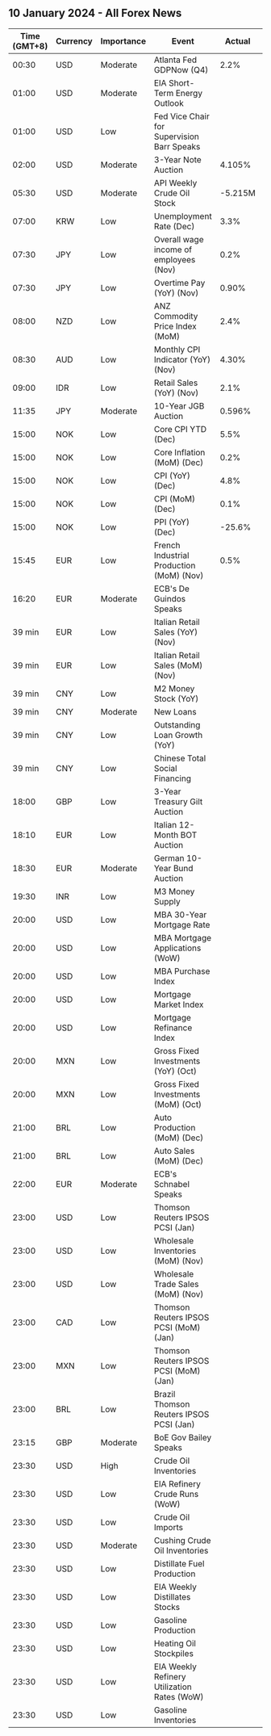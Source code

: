 ## 10 January 2024 - All Forex News

| Time (GMT+8) | Currency | Importance | Event | Actual | Forecast | Previous |
|------|----------|------------|-------|--------|----------|----------|
| 00:30 | USD | Moderate | Atlanta Fed GDPNow (Q4) | 2.2% | 2.5% | 2.5% |
| 01:00 | USD | Moderate | EIA Short-Term Energy Outlook |  |  |  |
| 01:00 | USD | Low | Fed Vice Chair for Supervision Barr Speaks |  |  |  |
| 02:00 | USD | Moderate | 3-Year Note Auction | 4.105% |  | 4.490% |
| 05:30 | USD | Moderate | API Weekly Crude Oil Stock | -5.215M | -1.200M | -7.418M |
| 07:00 | KRW | Low | Unemployment Rate (Dec) | 3.3% |  | 2.8% |
| 07:30 | JPY | Low | Overall wage income of employees (Nov) | 0.2% | 1.5% | 1.5% |
| 07:30 | JPY | Low | Overtime Pay (YoY) (Nov) | 0.90% |  | -0.10% |
| 08:00 | NZD | Low | ANZ Commodity Price Index (MoM) | 2.4% |  | -1.3% |
| 08:30 | AUD | Low | Monthly CPI Indicator (YoY) (Nov) | 4.30% | 4.40% | 4.90% |
| 09:00 | IDR | Low | Retail Sales (YoY) (Nov) | 2.1% |  | 2.4% |
| 11:35 | JPY | Moderate | 10-Year JGB Auction | 0.596% |  | 0.697% |
| 15:00 | NOK | Low | Core CPI YTD (Dec) | 5.5% | 5.6% | 5.8% |
| 15:00 | NOK | Low | Core Inflation (MoM) (Dec) | 0.2% | 0.2% | -0.2% |
| 15:00 | NOK | Low | CPI (YoY) (Dec) | 4.8% | 4.8% | 4.8% |
| 15:00 | NOK | Low | CPI (MoM) (Dec) | 0.1% | 0.2% | 0.5% |
| 15:00 | NOK | Low | PPI (YoY) (Dec) | -25.6% |  | -15.6% |
| 15:45 | EUR | Low | French Industrial Production (MoM) (Nov) | 0.5% | 0.0% | -0.3% |
| 16:20 | EUR | Moderate | ECB's De Guindos Speaks |  |  |  |
| 39 min | EUR | Low | Italian Retail Sales (YoY) (Nov) |  |  | 0.3% |
| 39 min | EUR | Low | Italian Retail Sales (MoM) (Nov) |  | 0.2% | 0.4% |
| 39 min | CNY | Low | M2 Money Stock (YoY) |  | 10.1% | 10.0% |
| 39 min | CNY | Moderate | New Loans |  | 1,400.0B | 1,090.0B |
| 39 min | CNY | Low | Outstanding Loan Growth (YoY) |  | 10.8% | 10.8% |
| 39 min | CNY | Low | Chinese Total Social Financing |  | 2,200.0B | 2,450.0B |
| 18:00 | GBP | Low | 3-Year Treasury Gilt Auction |  |  | 4.151% |
| 18:10 | EUR | Low | Italian 12-Month BOT Auction |  |  | 3.528% |
| 18:30 | EUR | Moderate | German 10-Year Bund Auction |  |  | 2.450% |
| 19:30 | INR | Low | M3 Money Supply |  |  | 11.6% |
| 20:00 | USD | Low | MBA 30-Year Mortgage Rate |  |  | 6.76% |
| 20:00 | USD | Low | MBA Mortgage Applications (WoW) |  |  | -10.7% |
| 20:00 | USD | Low | MBA Purchase Index |  |  | 140.7 |
| 20:00 | USD | Low | Mortgage Market Index |  |  | 173.5 |
| 20:00 | USD | Low | Mortgage Refinance Index |  |  | 358.2 |
| 20:00 | MXN | Low | Gross Fixed Investments (YoY) (Oct) |  | 22.80% | 21.90% |
| 20:00 | MXN | Low | Gross Fixed Investments (MoM) (Oct) |  |  | -1.50% |
| 21:00 | BRL | Low | Auto Production (MoM) (Dec) |  |  | 1.5% |
| 21:00 | BRL | Low | Auto Sales (MoM) (Dec) |  |  | -2.4% |
| 22:00 | EUR | Moderate | ECB's Schnabel Speaks |  |  |  |
| 23:00 | USD | Low | Thomson Reuters IPSOS PCSI (Jan) |  |  | 51.08 |
| 23:00 | USD | Low | Wholesale Inventories (MoM) (Nov) |  | -0.2% | -0.4% |
| 23:00 | USD | Low | Wholesale Trade Sales (MoM) (Nov) |  |  | -1.3% |
| 23:00 | CAD | Low | Thomson Reuters IPSOS PCSI (MoM) (Jan) |  |  | 46.57 |
| 23:00 | MXN | Low | Thomson Reuters IPSOS PCSI (MoM) (Jan) |  |  | 59.95 |
| 23:00 | BRL | Low | Brazil Thomson Reuters IPSOS PCSI (Jan) |  |  | 56.50 |
| 23:15 | GBP | Moderate | BoE Gov Bailey Speaks |  |  |  |
| 23:30 | USD | High | Crude Oil Inventories |  | -0.675M | -5.503M |
| 23:30 | USD | Low | EIA Refinery Crude Runs (WoW) |  |  | 0.121M |
| 23:30 | USD | Low | Crude Oil Imports |  |  | -0.758M |
| 23:30 | USD | Moderate | Cushing Crude Oil Inventories |  |  | 0.706M |
| 23:30 | USD | Low | Distillate Fuel Production |  |  | 0.115M |
| 23:30 | USD | Low | EIA Weekly Distillates Stocks |  | 2.382M | 10.090M |
| 23:30 | USD | Low | Gasoline Production |  |  | -1.275M |
| 23:30 | USD | Low | Heating Oil Stockpiles |  |  | -0.433M |
| 23:30 | USD | Low | EIA Weekly Refinery Utilization Rates (WoW) |  |  | 0.2% |
| 23:30 | USD | Low | Gasoline Inventories |  | 2.489M | 10.900M |
